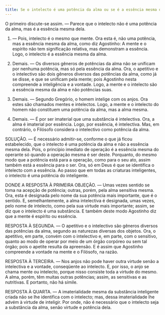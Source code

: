 ```yaml
---
title: Se o intelecto é uma potência da alma ou se é a essência mesma dela
---
```


O primeiro discute-se assim. ― Parece que o intelecto não é uma potência da alma, mas é a essência mesma dela.  

1. ― Pois, intelecto é o mesmo que mente. Ora esta é, não uma potência, mas a essência mesma da alma, como diz Agostinho: A mente e o espírito não tem significação relativa, mas demonstram a essência. Logo, o intelecto é a essência mesma da alma.  

2. Demais. ― Os diversos gêneros de potências da alma não se unificam por nenhuma potência, mas só pela essência da alma. Ora, o apetitivo e o intelectivo são dois gêneros diversos das potências da alma, como já se disse, e que se unificam pela mente; pois Agostinho nesta compreende a inteligência e a vontade. Logo, a mente e o intelecto são a essência mesma da alma e não potências suas.  

3. Demais. ― Segundo Gregório, o homem intelige com os anjos. Ora estes são chamados mentes e intelectos. Logo, a mente e o intelecto do homem não constituem uma potência da alma, mas a alma mesma.  

4. Demais. ― É por ser imaterial que uma substância é intelectiva. Ora, a alma é imaterial por essência. Logo, por essência, é intelectiva.  Mas, em contrário, o Filósofo considera o intelectivo como potência da alma.  

SOLUÇÃO. ― É necessário admitir-se, conforme o que já ficou estabelecido, que o intelecto é uma potência da alma e não a essência mesma dela. Pois, o princípio imediato de operação é a essência mesma do operante só quando a operação mesma é ser deste. Porquanto, do mesmo modo que a potência está para a operação, como para o seu ato, assim também está a essência para o ser. Ora, só em Deus é que se identifica o intelecto com a essência. Ao passo que em todas as criaturas inteligentes, o intelecto é uma potência do inteligente.  

DONDE A RESPOSTA À PRIMEIRA OBJEÇÃO. ― Umas vezes sentido se toma na acepção de potência; outras, porém, pela alma sensitiva mesma. Ora, esta é designada pelo nome da sua potência mais importante, que é o sentido. E, semelhantemente, a alma intelectiva é designada, umas vezes, pelo nome de intelecto, como pela sua virtude mais importante; assim, se diz que o intelecto é uma substância. E também deste modo Agostinho diz que a mente é espírito ou essência.  

RESPOSTA À SEGUNDA. ― O apetitivo e o intelectivo são gêneros diversos das potências da alma, segundo as naturezas diversas dos objetos. Ora, o apetitivo, em parte, convém com o intelectivo e, em parte, com o sensitivo, quanto ao modo de operar por meio de um órgão corpóreo ou sem tal órgão; pois o apetite resulta da apreensão. E é assim que Agostinho compreende a vontade na mente e o Filósofo, na razão.  

RESPOSTA À TERCEIRA. ― Nos anjos não pode haver outra virtude senão a intelectiva e a vontade, conseqüente ao intelecto. E, por isso, o anjo se chama mente ou intelecto, porque nisso consiste toda a virtude do mesmo. A alma, porém, têm muitas outras potências; assim, as sensitivas e as nutritivas. E portanto, não há símile. 

RESPOSTA À QUARTA. ― A imaterialidade mesma da substância inteligente criada não se lhe identifica com o intelecto; mas, dessa imaterialidade lhe advém à virtude de inteligir. Por onde, não é necessário que o intelecto seja a substância da alma, senão virtude e potência dela.